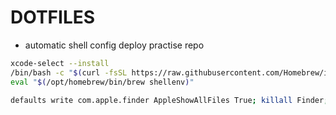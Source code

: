 # DOTFILES

- automatic shell config deploy practise repo

```sh
xcode-select --install
/bin/bash -c "$(curl -fsSL https://raw.githubusercontent.com/Homebrew/install/HEAD/install.sh)"
eval "$(/opt/homebrew/bin/brew shellenv)"
```

```sh
defaults write com.apple.finder AppleShowAllFiles True; killall Finder; git clone https://github.com/Wh1t3-Rabb1t/dotfiles.git "$HOME/.local/dotfiles"; $HOME/.local/dotfiles/deploy.zsh
```
